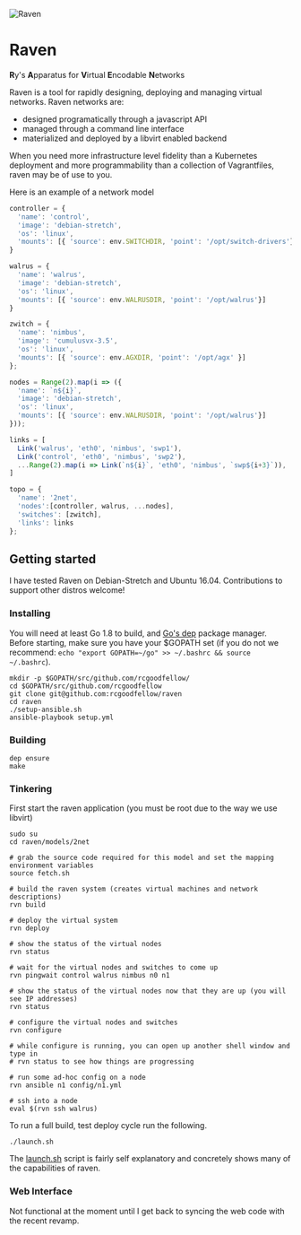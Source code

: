 ![Raven](doc/raven.png)
<br />
# Raven
**R**y's **A**pparatus for **V**irtual **E**ncodable **N**etworks

Raven is a tool for rapidly designing, deploying and managing virtual networks. Raven networks are:
- designed programatically through a javascript API
- managed through a command line interface
- materialized and deployed by a libvirt enabled backend

When you need more infrastructure level fidelity than a Kubernetes deployment and more programmability than a collection of Vagrantfiles, raven may be of use to you.

Here is an example of a network model

```javascript
controller = {
  'name': 'control',
  'image': 'debian-stretch', 
  'os': 'linux',
  'mounts': [{ 'source': env.SWITCHDIR, 'point': '/opt/switch-drivers'}]
}

walrus = {
  'name': 'walrus',
  'image': 'debian-stretch',
  'os': 'linux',
  'mounts': [{ 'source': env.WALRUSDIR, 'point': '/opt/walrus'}]
}

zwitch = {
  'name': 'nimbus',
  'image': 'cumulusvx-3.5',
  'os': 'linux',
  'mounts': [{ 'source': env.AGXDIR, 'point': '/opt/agx' }]
};

nodes = Range(2).map(i => ({
  'name': `n${i}`,
  'image': 'debian-stretch',
  'os': 'linux',
  'mounts': [{ 'source': env.WALRUSDIR, 'point': '/opt/walrus'}]
}));

links = [
  Link('walrus', 'eth0', 'nimbus', 'swp1'),
  Link('control', 'eth0', 'nimbus', 'swp2'),
  ...Range(2).map(i => Link(`n${i}`, 'eth0', 'nimbus', `swp${i+3}`)),
]

topo = {
  'name': '2net',
  'nodes':[controller, walrus, ...nodes],
  'switches': [zwitch],
  'links': links
};
```

## Getting started
I have tested Raven on Debian-Stretch and Ubuntu 16.04. Contributions to support other distros welcome!

### Installing

You will need at least Go 1.8 to build, and [Go's dep](https://github.com/golang/dep) package manager.  Before starting, make sure you have your $GOPATH set (if you do not we recommend: `echo "export GOPATH=~/go" >> ~/.bashrc && source ~/.bashrc`).

```shell
mkdir -p $GOPATH/src/github.com/rcgoodfellow/
cd $GOPATH/src/github.com/rcgoodfellow
git clone git@github.com:rcgoodfellow/raven
cd raven
./setup-ansible.sh
ansible-playbook setup.yml
```

### Building
```
dep ensure
make
```

### Tinkering
First start the raven application (you must be root due to the way we use libvirt)

```shell
sudo su
cd raven/models/2net

# grab the source code required for this model and set the mapping environment variables
source fetch.sh

# build the raven system (creates virtual machines and network descriptions)
rvn build

# deploy the virtual system
rvn deploy

# show the status of the virtual nodes
rvn status

# wait for the virtual nodes and switches to come up
rvn pingwait control walrus nimbus n0 n1

# show the status of the virtual nodes now that they are up (you will see IP addresses)
rvn status

# configure the virtual nodes and switches
rvn configure

# while configure is running, you can open up another shell window and type in
# rvn status to see how things are progressing

# run some ad-hoc config on a node
rvn ansible n1 config/n1.yml

# ssh into a node
eval $(rvn ssh walrus)
```

To run a full build, test deploy cycle run the following.

```shell
./launch.sh
```

The [launch.sh](models/2net/launch.sh) script is fairly self explanatory and concretely shows many of the capabilities of raven.


### Web Interface
Not functional at the moment until I get back to syncing the web code with the recent revamp.
